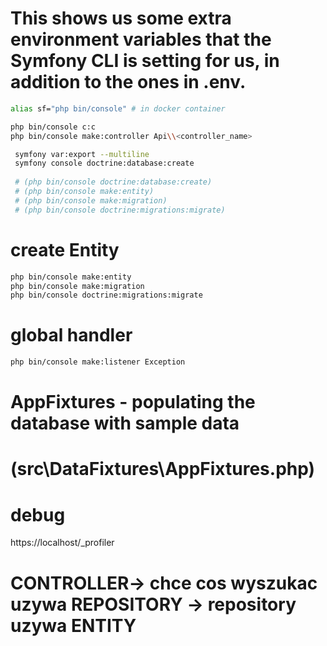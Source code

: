 # This shows us some extra environment variables that the Symfony CLI is setting for us, in addition to the ones in .env.

```bash
alias sf="php bin/console" # in docker container
```

```bash
php bin/console c:c
php bin/console make:controller Api\\<controller_name>
```

```bash
 symfony var:export --multiline
 symfony console doctrine:database:create
 
 # (php bin/console doctrine:database:create)
 # (php bin/console make:entity)
 # (php bin/console make:migration)
 # (php bin/console doctrine:migrations:migrate)
 ```

# create Entity
```bash
php bin/console make:entity
php bin/console make:migration
php bin/console doctrine:migrations:migrate
```

# global handler
```bash
php bin/console make:listener Exception
```

# AppFixtures - populating the database with sample data
# (src\DataFixtures\AppFixtures.php)


# debug
https://localhost/_profiler

##
# CONTROLLER-> chce cos wyszukac uzywa REPOSITORY -> repository uzywa ENTITY

#